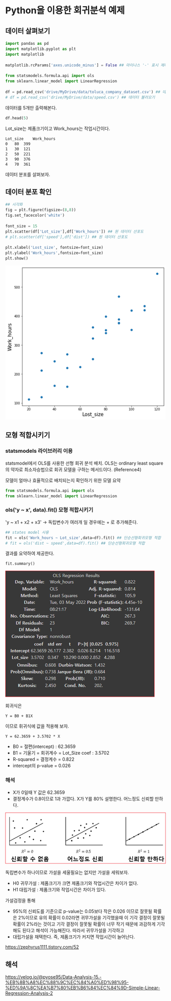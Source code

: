 # Python을 이용한 회귀분석 예제 



## 데이터 살펴보기 

```python 
import pandas as pd
import matplotlib.pyplot as plt
import matplotlib

matplotlib.rcParams['axes.unicode_minus'] = False ## 마이나스 '-' 표시 제대로 출력

from statsmodels.formula.api import ols
from sklearn.linear_model import LinearRegression
 
df = pd.read_csv('drive/MyDrive/data/toluca_company_dataset.csv') ## 데이터 불러오기
# df = pd.read_csv('drive/MyDrive/data/speed.csv') ## 데이터 불러오기 
```

데이터를 5개만 출력해본다. 
```python 
df.head(5)
```

Lot_size는 제품크기이고 Work_hours는 작업시간이다. 


```
Lot_size	Work_hours
0	80	399
1	30	121
2	50	221
3	90	376
4	70	361
```
데이터 분포를 살펴보자. 





## 데이터 분포 확인 

```python 
## 시각화
fig = plt.figure(figsize=(8,8))
fig.set_facecolor('white')
 
font_size = 15
plt.scatter(df['Lot_size'],df['Work_hours']) ## 원 데이터 산포도
# plt.scatter(df['speed'],df['dist']) ## 원 데이터 산포도
 
plt.xlabel('Lost_size', fontsize=font_size)
plt.ylabel('Work_hours',fontsize=font_size)
plt.show()
```


![](../.gitbook/assets/regress/regress27.png)


## 모형 적합시키기 
### statsmodels 라이브러리 이용

statsmodel에서 OLS를 사용한 선형 회귀 분석 배치.
OLS는 ordinary least square의 약자로 최소자승법으로 회귀 모델을 구하는 메서드이다. (Reference4)


모델이 얼마나 효율적으로 배치되는지 확인하기 위한 모델 요약


```python 
from statsmodels.formula.api import ols
from sklearn.linear_model import LinearRegression
```

### ols('y ~ x', data).fit() 모형 적합시키기 
'y ~ x1 + x2 + x3' -> 독립변수가 여러개 일 경우에는 + 로 추가해준다. 


```python 
## states model 사용
fit = ols('Work_hours ~ Lot_size',data=df).fit() ## 단순선형회귀모형 적합
# fit = ols('dist ~ speed',data=df).fit() ## 단순선형회귀모형 적합
```
결과를 요약하여 제공한다. 

```python 
fit.summary()
```



![](../.gitbook/assets/regress/regress28.png)


회귀식은
```
Y = B0 + B1X
```
이므로 휘귀식에 값을 적용해 보자. 

```
Y = 62.3659 + 3.5702 * X 
```
* B0 = 절편(intercept) : 62.3659
* B1 = 기울기 = 회귀계수 = Lot_Size coef : 3.5702
* R-squared = 결정계수 = 0.822
* intercept의 p-value = 0.026


### 해석 
* X가 0일때 Y 값은 62.3659
* 결정계수가 0.8이므로 1과 가깝다. X가 Y를 80% 설명한다. 어느정도 신뢰할 만하다. 


![](../.gitbook/assets/regress/regress21.png)


독립변수가 하나이므로 가설을 세울필요는 없지만 가설을 세워보자.

* H0 귀무가설 : 제품크기가 크면 제품크기와 작업시간은 차이가 없다. 
* H1 대립가설 : 제품크기와 작업시간은 차이가 있다. 

가설검정을 통해

* 95%의 신뢰도를 기준으로 p-value는 0.05보다 작은 0.026 이므로 잘못될 확률은 2%이므로 유의 확률이 0.02라면 귀무가설을 기각했을때 이 기각 결정이 잘못될 확률이 2%라는 것이고 기각 결정이 잘못될 확률이 너무 작기 때문에 과감하게 기각해도 된다고 해석이 가능해진다. 따라서  귀무가설을 기각하고 
* 대립가설을 채택한다. 즉, 제품크기가 커지면 작업시간이 늘어난다. 




https://zephyrus1111.tistory.com/52





## 해석


https://velog.io/@pyose95/Data-Analysis-15.-%EB%8B%A8%EC%88%9C%EC%84%A0%ED%98%95-%ED%9A%8C%EA%B7%80%EB%B6%84%EC%84%9D-Simple-Linear-Regression-Analysis-2